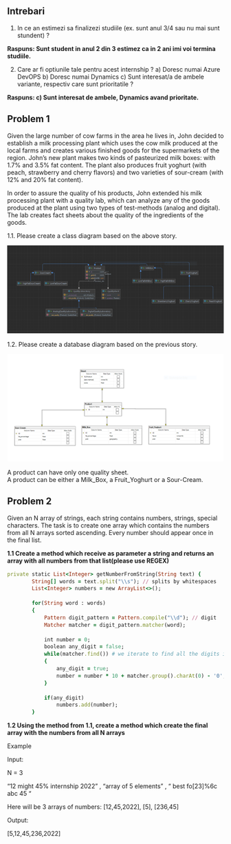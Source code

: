 ## **Intrebari**

1. In ce an estimezi sa finalizezi studiile (ex. sunt anul 3/4 sau nu mai sunt stundent) ?

**Raspuns: Sunt student in anul 2 din 3 estimez ca in 2 ani imi voi termina studiile.**

2. Care ar fi optiunile tale pentru acest internship ?
a) Doresc numai Azure DevOPS
b) Doresc numai Dynamics
c) Sunt interesat/a de ambele variante, respectiv care sunt prioritatile ?

**Raspuns: c) Sunt interesat de ambele, Dynamics avand prioritate.**


## **Problem 1**

Given the large number of cow farms in the area he lives in, John decided to establish a milk processing plant which uses the cow milk produced at the local farms and creates various finished goods for the supermarkets of the region. John’s new plant makes two kinds of pasteurized milk boxes: with 1.7% and 3.5% fat content. The plant also produces fruit yoghurt (with peach, strawberry and cherry flavors) and two varieties of sour-cream (with 12% and 20% fat content).

In order to assure the quality of his products, John extended his milk processing plant with a quality lab, which can analyze any of the goods produced at the plant using two types of test-methods (analog and digital). The lab creates fact sheets about the quality of the ingredients of the goods.

1.1.  Please create a class diagram based on the above story.

![alt text](https://github.com/TudorMurariu/Siemens-Internship-Problem-Set/blob/main/UML.PNG)

1.2.  Please create a database diagram based on the previous story.

 ![alt text](https://github.com/TudorMurariu/Siemens-Internship-Problem-Set/blob/main/JhonDataBase.PNG)

A product can have only one quality sheet. <br>
A product can be either a Milk_Box, a Fruit_Yoghurt or a Sour-Cream.

## **Problem 2**

Given an N array of strings, each string contains numbers, strings, special characters. The task is to create one array which contains the numbers from all N arrays sorted ascending. Every number should appear once in the final list.

**1.1 Create a method which receive as parameter a string and returns an array with all numbers from that list(please use REGEX)**
```ruby
private static List<Integer> getNumberFromString(String text) {
        String[] words = text.split("\\s"); // splits by whitespaces
        List<Integer> numbers = new ArrayList<>();

        for(String word : words)
        {
            Pattern digit_pattern = Pattern.compile("\\d"); // digit
            Matcher matcher = digit_pattern.matcher(word);

            int number = 0;
            boolean any_digit = false;
            while(matcher.find()) # we iterate to find all the digits in the word
            {
                any_digit = true;
                number = number * 10 + matcher.group().charAt(0) - '0';
            }
            
            if(any_digit)
                numbers.add(number);
        }
```
**1.2 Using the method from 1.1, create a method which create the final array with the numbers from all N arrays**

Example

Input:

N = 3

“12 might 45% internship 2022” , “array of 5 elements” , “ best fo[23]%6c abc 45 “

Here will be 3 arrays of numbers: [12,45,2022], [5], [236,45]

Output:

[5,12,45,236,2022]
